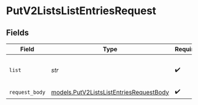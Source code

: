 # PutV2ListsListEntriesRequest


## Fields

| Field                                                                                    | Type                                                                                     | Required                                                                                 | Description                                                                              | Example                                                                                  |
| ---------------------------------------------------------------------------------------- | ---------------------------------------------------------------------------------------- | ---------------------------------------------------------------------------------------- | ---------------------------------------------------------------------------------------- | ---------------------------------------------------------------------------------------- |
| `list`                                                                                   | *str*                                                                                    | :heavy_check_mark:                                                                       | N/A                                                                                      | 33ebdbe9-e529-47c9-b894-0ba25e9c15c0                                                     |
| `request_body`                                                                           | [models.PutV2ListsListEntriesRequestBody](../models/putv2listslistentriesrequestbody.md) | :heavy_check_mark:                                                                       | N/A                                                                                      |                                                                                          |